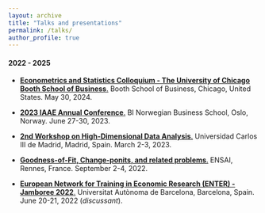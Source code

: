 ```yaml
---
layout: archive
title: "Talks and presentations"
permalink: /talks/
author_profile: true
---
```


#### 2022 - 2025
+ [**Econometrics and Statistics Colloquium - The University of Chicago Booth School of Business**.](https://www.chicagobooth.edu/faculty/research-workshops/econometrics-and-statistics) Booth School of Business, Chicago, United States. May 30, 2024.

+ [**2023 IAAE Annual Conference**.](https://www.bi.edu/about-bi/events/2023/june/iaae2023/) BI Norwegian Business School, Oslo, Norway. June 27-30, 2023.
 
+ [**2nd Workshop on High-Dimensional Data Analysis**.](https://sites.google.com/view/high-dimensional-data/) Universidad Carlos III de Madrid, Madrid, Spain. March 2-3, 2023. 

+ [**Goodness-of-Fit, Change-ponits, and related problems**.](https://ensai.fr/en/event/gofcp-2022/) ENSAI, Rennes, France. September 2-4, 2022.

+ [**European Network for Training in Economic Research (ENTER) - Jamboree 2022**.](https://drive.google.com/file/d/1CL2nxTXYBvwoeLGXm0SIyFKpWZJp4r8v/view) Universitat Autònoma de Barcelona, Barcelona, Spain. June 20-21, 2022 (*discussant*).
 
 


